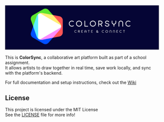 ![Logo](docs/FilledTitleSided.png)

This is **ColorSync**, a collaborative art platform built as part of a school assignment.  
It allows artists to draw together in real time, save work locally, and sync with the platform's backend.

For full documentation and setup instructions, check out the [Wiki](https://github.com/TanyasiPills/ColorSync/wiki)
## License

This project is licensed under the MIT License  
See the [LICENSE](./LICENSE) file for more info!
